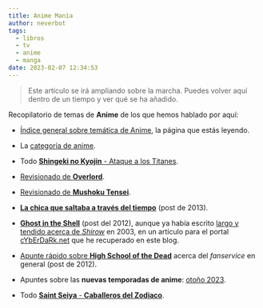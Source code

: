 ```yaml
---
title: Anime Manía
author: neverbot
tags:
  - libros
  - tv
  - anime
  - manga
date: 2023-02-07 12:34:53
---
```


> Este artículo se irá ampliando sobre la marcha. Puedes volver aquí dentro de un tiempo y ver qué se ha añadido.

Recopilatorio de temas de **Anime** de los que hemos hablado por aquí:

- [Índice general sobre temática de Anime](/anime/), la página que estás leyendo.

- La [categoría de anime](/tags/anime).

- Todo [**Shingeki no Kyojin** - Ataque a los Titanes](/anime/shingeki-no-kyojin/).

- [Revisionado de **Overlord**](/anime/overlord/).

- [Revisionado de **Mushoku Tensei**](/anime/mushoku-tensei/).

- [**La chica que saltaba a través del tiempo**](/la-chica-que-saltaba-a-traves-del-tiempo/) (post de 2013).

- [**Ghost in the Shell**](/ghost-in-the-shell/) (post del 2012), aunque ya había escrito [largo y tendido acerca de *Shirow*](/la-ciencia-ficcion-segun-masamune-shirow/) en 2003, en un artículo para el portal [cYbErDaRk.net](http://www.cyberdark.net/portada.php?edi=6&cod=126) que he recuperado en este blog.

- [Apunte rápido sobre **High School of the Dead**](/del-fanservice-como-nueva-cultura-pop/) acerca del *fanservice* en general (post de 2012).

- Apuntes sobre las **nuevas temporadas de anime**: [otoño 2023](/anime-de-otono-desigual/).

- Todo [**Saint Seiya** - **Caballeros del Zodiaco**](/anime/saint-seiya/).
